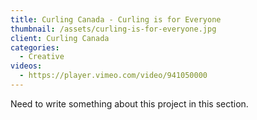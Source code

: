```yaml
---
title: Curling Canada - Curling is for Everyone
thumbnail: /assets/curling-is-for-everyone.jpg
client: Curling Canada
categories:
  - Creative
videos:
  - https://player.vimeo.com/video/941050000
---
```

Need to write something about this project in this section.
